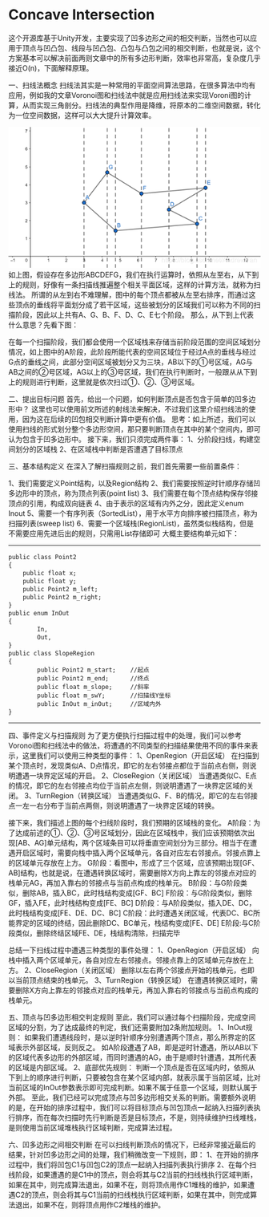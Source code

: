 # Concave Intersection
这个开源库基于Unity开发，主要实现了凹多边形之间的相交判断，当然也可以应用于顶点与凹凸包、线段与凹凸包、凸包与凸包之间的相交判断，也就是说，这个方案基本可以解决前面两则文章中的所有多边形判断，效率也非常高，复杂度几乎接近O(n)，下面解释原理。

一、扫线法概念
扫线法其实是一种常用的平面空间算法思路，在很多算法中均有应用，例如我的文章Voronoi图和扫线法中就是应用扫线法来实现Voroni图的计算，从而实现三角剖分。扫线法的典型作用是降维，将原本的二维空间数据，转化为一位空间数据，这样可以大大提升计算效率。

![sweep line](/Pics/1.png)
如上图，假设存在多边形ABCDEFG，我们在执行运算时，依照从左至右，从下到上的规则，好像有一条扫描线推遍整个相关平面区域，这样的计算方法，就称为扫线法。
所谓的从左到右不难理解，图中的每个顶点都被从左至右排序，而通过这些顶点的垂线将平面划分成了若干区域，这些被划分的区域我们可以称为不同的扫描阶段，因此以上共有A、G、B、F、D、C、E七个阶段。
那么，从下到上代表什么意思？先看下图：


在每一个扫描阶段，我们都会使用一个区域栈来存储当前阶段范围的空间区域划分情况，如上图中的A阶段，此阶段所能代表的空间区域位于经过A点的垂线与经过G点的垂线之间，此部分空间区域被划分又为三块，AB以下的①号区域，AG与AB之间的②号区域，AG以上的③号区域，我们在执行判断时，一般跟从从下到上的规则进行判断，这里就是依次扫过①、②、③号区域。

二、提出目标问题
首先，给出一个问题，如何判断顶点是否包含于简单的凹多边形中？
这里也可以使用前文所述的射线法来解决，不过我们这里介绍扫线法的使用，因为这在后续的凹包相交判断计算中更有价值。
思考：如上所述，我们可以使用扫线的形式划分整个多边形空间，那只要判断顶点在其中的某个空间内，即可认为包含于凹多边形中。
接下来，我们只须完成两件事：
1、分阶段扫线，构建空间划分的区域栈
2、在区域栈中判断是否遭遇了目标顶点

三、基本结构定义
在深入了解扫描规则之前，我们首先需要一些前置条件：

1、我们需要定义Point结构，以及Region结构
2、我们需要按照逆时针顺序存储凹多边形中的顶点，称为顶点列表(point list)
3、我们需要在每个顶点结构保存邻接顶点的引用，构成双向链表
4、由于表示的区域有内外之分，因此定义enum Inout
5、需要一个有序列表（SortedList），用于水平方向排序被扫描顶点，称为扫描列表(sweep list)
6、需要一个区域栈(RegionList)，虽然类似栈结构，但是不需要应用先进后出的规则，只需用List存储即可
大概主要结构单元如下：

---

```
public class Point2
{
    public float x;
    public float y;
    public Point2 m_left;
    public Point2 m_right;
}
public enum InOut
{
        In,
        Out,
}
public class SlopeRegion
{
        public Point2 m_start;    //起点
        public Point2 m_end;      //终点
        public float m_slope;     //斜率
        public float m_swY;       //扫描线Y坐标
        public InOut m_inOut;     //区域内外
}
```

---

四、事件定义与扫描规则
为了更方便执行扫描过程中的处理，我们可以参考Voronoi图和扫线法中的做法，将遭遇的不同类型的扫描结果使用不同的事件来表示，这里我们可以使用三种类型的事件：
1、OpenRegion（开启区域）
在扫描到某个顶点时，发现类似A、D点情况，即它的左右邻接点都位于当前点右侧，则说明遭遇一块界定区域的开启。
2、CloseRegion（关闭区域）
当遭遇类似C、E点的情况，即它的左右邻接点均位于当前点左侧，则说明遭遇了一块界定区域的关闭。
3、TurnRegion（转换区域）
当遭遇类似G、F、B的情况，即它的左右邻接点一左一右分布于当前点两侧，则说明遭遇了一块界定区域的转换。




接下来，我们描述上图的每个扫线阶段时，我们预期的区域栈的变化。
A阶段：为了达成前述的①、②、③号区域划分，因此在区域栈中，我们应该预期依次出现[AB、AG]单元结构，两个区域条目可以将垂直空间划分为三部分。相当于在遭遇开启区域时，需要向栈中插入两个区域单元，各自对应左右邻接点。邻接点靠上的区域单元存放在上方。
G阶段：看图中，形成了三个区域，应该预期出现[GF、AB]结构，也就是说，在遭遇转换区域时，需要删除X方向上靠左的邻接点对应的栈单元AG，再加入靠右的邻接点与当前点构成的栈单元。
B阶段：与G阶段类似，删除AB，插入BC，此时栈结构变成[GF、BC]
F阶段：与G阶段类似，删除GF，插入FE，此时栈结构变成[FE、BC]
D阶段：与A阶段类似，插入DE、DC，此时栈结构变成[FE、DE、DC、BC]
C阶段：此时遭遇关闭区域，代表DC、BC所能界定的区域的终结，因此删除DC、BC单元，栈结构变成[FE、DE]
E阶段:与C阶段类似，删除终结区域FE、DE，栈结构清除，扫描完毕

总结一下扫线过程中遭遇三种类型的事件处理：
1、OpenRegion（开启区域）
向栈中插入两个区域单元，各自对应左右邻接点。邻接点靠上的区域单元存放在上方。
2、CloseRegion（关闭区域）
删除以左右两个邻接点开始的栈单元，也即以当前顶点结束的栈单元。
3、TurnRegion（转换区域）
在遭遇转换区域时，需要删除X方向上靠左的邻接点对应的栈单元，再加入靠右的邻接点与当前点构成的栈单元。

五、顶点与凹多边形相交判定规则
至此，我们可以通过每个扫描阶段，完成空间区域的分割，为了达成最终的判定，我们还需要附加2条附加规则。
1、InOut规则：
如果我们遭遇线段时，是以逆时针顺序分别遭遇两个顶点，那么所界定的区域表示外部区域，反则反之。
如A阶段遭遇了AB，即是逆时针遭遇，所以AB以下的区域代表多边形的外部区域，而同时遭遇的AG，由于是顺时针遭遇，其所代表的区域是内部区域。
2、底部优先规则：
判断一个顶点是否在区域内时，依照从下到上的顺序进行判断，只要被包含在某个区域内部，就表示属于当前区域，比对当前区域的InOut参数表示即可完成判断。如果不属于任意一个区域，则默认属于外部。
至此，我们已经可以完成顶点与凹多边形相交关系的判断。需要额外说明的是，在开始的排序过程中，我们可以将目标顶点与凹包顶点一起纳入扫描列表执行排序，而在每次扫描时先行判断是否是目标顶点，不是，则持续维护扫线堆栈，是则使用当前区域堆栈执行区域判断，完成算法过程。


六、凹多边形之间相交判断
在可以扫线判断顶点的情况下，已经非常接近最后的结果，针对凹多边形之间的处理，我们稍微改变一下规则，即：
1、在开始的排序过程中，我们将凹包C1与凹包C2的顶点一起纳入扫描列表执行排序
2、在每个扫线阶段，如果遭遇的是C1中的顶点，则会将其与C2当前的扫线栈执行区域判断，如果在其中，则完成算法退出，如果不在，则将顶点用作C1堆栈的维护，如果遭遇C2的顶点，则会将其与C1当前的扫线栈执行区域判断，如果在其中，则完成算法退出，如果不在，则将顶点用作C2堆栈的维护。
